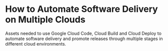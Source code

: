 # How to Automate Software Delivery on Multiple Clouds

Assets needed to use Google Cloud Code, Cloud Build and Cloud Deploy to automate software delivery and promote releases through multiple stages in different cloud environments.
